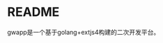 README
===============================================================================

gwapp是一个基于golang+extjs4构建的二次开发平台。